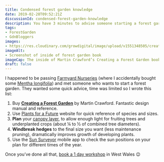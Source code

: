 ```yaml
---
title: Condensed forest garden knowledge
date: 2019-02-28T09:52:21Z
discussionId: condensed-forest-garden-knowledge
description: You have 3 minutes to advise someone starting a forest garden—what are the most important things?
tags: 
- ForestGarden
- GdnBloggers
images: 
- https://res.cloudinary.com/growdigital/image/upload/v1551348505/creating-forest-garden-inside.jpg
imageAlt: 
- Screenshot of inside of forest garden book
imageCap: The inside of Martin Crawford’s Creating a Forest Garden book
draft: false
---
```


I happened to be passing [Farmyard Nurseries](https://farmyardnurseries.co.uk) (where I accidentally bought some [Mentha longifolia](https://pfaf.org/user/plant.aspx?latinname=Mentha+longifolia)) and met someone who wants to start a forest garden. They wanted some quick advice, time was limited so I wrote this list:

1. Buy **[Creating a Forest Garden](https://www.agroforestry.co.uk/product/creating-a-forest-garden-2/)** by Martin Crawford. Fantastic design manual and reference.
2. Use [Plants for a Future](https://pfaf.org/) website for quick reference of species and sizes.
3. **Plan** your [canopy layer](https://www.forestgarden.wales/blog/seven-layers-forest-garden/), to allow enough light for fruiting trees and underplanted crops (about ¼ to ½ of combined tree diameters).
4. **Windbreak hedges** to the final size you want (less maintenance pruning), dramatically improves growth of developing plants.
5. Use the [Sun Surveyor](https://www.sunsurveyor.com) mobile app to check the sun positions on your plan for different times of the year.  

Once you’ve done all that, [book a 1 day workshop](https://www.forestgarden.wales/workshop/) in West Wales 😉
